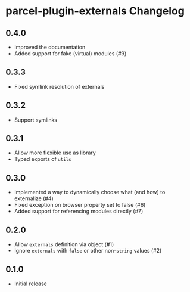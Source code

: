 # parcel-plugin-externals Changelog

## 0.4.0

- Improved the documentation
- Added support for fake (virtual) modules (#9)

## 0.3.3

- Fixed symlink resolution of externals

## 0.3.2

- Support symlinks

## 0.3.1

- Allow more flexible use as library
- Typed exports of `utils`

## 0.3.0

- Implemented a way to dynamically choose what (and how) to externalize (#4)
- Fixed exception on browser property set to false (#6)
- Added support for referencing modules directly (#7)

## 0.2.0

- Allow `externals` definition via object (#1)
- Ignore `externals` with `false` or other non-`string` values (#2)

## 0.1.0

- Initial release
